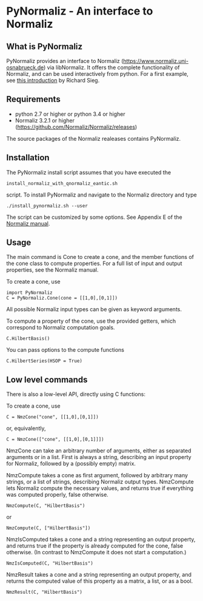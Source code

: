 # PyNormaliz - An interface to Normaliz


## What is PyNormaliz

PyNormaliz provides an interface to Normaliz (https://www.normaliz.uni-osnabrueck.de) via libNormaliz. It offers the complete functionality of Normaliz, and can be used interactively from python. For a first example, see [this introduction](doc/PyNormaliz_Tutorial.ipynb) by Richard Sieg.


## Requirements

* python 2.7 or higher or python 3.4 or higher
* Normaliz 3.2.1 or higher (https://github.com/Normaliz/Normaliz/releases)

The source packages of the Normaliz realeases contains PyNormaliz.

## Installation

The PyNormaliz install script assumes that you have executed the
```
install_normaliz_with_qnormaliz_eantic.sh
```
script. To install PyNormaliz and navigate to the Normaliz directory and type
```
./install_pynormaliz.sh --user
```

The script can be customized by some options. See Appendix E of the [Normaliz manual](https://github.com/Normaliz/Normaliz/blob/master/doc/Normaliz.pdf).

## Usage

The main command is Cone to create a cone, and the member functions
of the cone class to compute properties. For a full list of input and output
properties, see the Normaliz manual.

To create a cone, use
```
import PyNormaliz
C = PyNormaliz.Cone(cone = [[1,0],[0,1]])
```

All possible Normaliz input types can be given as keyword arguments.

To compute a property of the cone, use the provided getters, which correspond to Normaliz computation goals.

```
C.HilbertBasis()
```

You can pass options to the compute functions
```
C.HilbertSeries(HSOP = True)
```

## Low level commands

There is also a low-level API, directly using C functions:

To create a cone, use
```
C = NmzCone("cone", [[1,0],[0,1]])
```
or, equivalently,
```
C = NmzCone(["cone", [[1,0],[0,1]]])
```
NmzCone can take an arbitrary number of arguments, either as separated arguments or in a list. First is always a string, describing an input property for Normaliz, followed by a (possibly empty) matrix.

NmzCompute takes a cone as first argument, followed by arbitrary many strings, or a list of strings, describing Normaliz output types. NmzCompute lets Normaliz compute the necessary values, and returns true if everything was computed properly, false otherwise.
```
NmzCompute(C, "HilbertBasis")
```
or
```
NmzCompute(C, ["HilbertBasis"])
```

NmzIsComputed takes a cone and a string representing an output property, and returns true if the property is already computed for the cone, false otherwise. (In contrast to NmzCompute it does not start a computation.)
```
NmzIsComputed(C, "HilbertBasis")
```

NmzResult takes a cone and a string representing an output property, and returns the computed value of this property as a matrix, a list, or as a bool.
```
NmzResult(C, "HilbertBasis")
